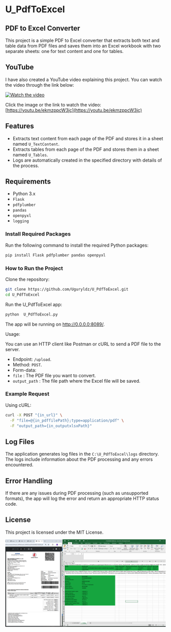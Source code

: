 # U_PdfToExcel

## PDF to Excel Converter

This project is a simple PDF to Excel converter that extracts both text and table data from PDF files and saves them into an Excel workbook with two separate sheets: one for text content and one for tables.

## YouTube 

I have also created a YouTube video explaining this project. You can watch the video through the link below:

[![Watch the video](https://img.youtube.com/vi/ekmzppcW3jc/0.jpg)](https://youtu.be/ekmzppcW3jc)

Click the image or the link to watch the video:  
[https://youtu.be/ekmzppcW3jc](https://youtu.be/ekmzppcW3jc)



## Features

- Extracts text content from each page of the PDF and stores it in a sheet named `U_TextContent`.
- Extracts tables from each page of the PDF and stores them in a sheet named `U_Tables`.
- Logs are automatically created in the specified directory with details of the process.

## Requirements

- Python 3.x
- `Flask`
- `pdfplumber`
- `pandas`
- `openpyxl`
- `logging`

### Install Required Packages

Run the following command to install the required Python packages:

```bash
pip install Flask pdfplumber pandas openpyxl
```

### How to Run the Project

Clone the repository:

```bash
git clone https://github.com/Uguryldz/U_PdfToExcel.git
cd U_PdfToExcel
```

Run the U_PdfToExcel app:

```bash
python  U_PdfToExcel.py
```

The app will be running on http://0.0.0.0:8089/.

Usage:

You can use an HTTP client like Postman or cURL to send a PDF file to the server.

- Endpoint: `/upload`.
- Method: `POST`.
- Form-data:
- `file` : The PDF file you want to convert.
- `output_path` : The file path where the Excel file will be saved.

### Example Request

Using cURL:

```bash
curl -X POST "{in_url}" \
  -F "file=@{in_pdffilePath};type=application/pdf" \
  -F "output_path={in_outputxlsxPath}"
```
## Log Files

The application generates log files in the `C:\U_PdfToExcel\logs` directory. The logs include information about the PDF processing and any errors encountered.

## Error Handling

If there are any issues during PDF processing (such as unsupported formats), the app will log the error and return an appropriate HTTP status code.

## License

This project is licensed under the MIT License.

![PDF to Excel](https://github.com/Uguryldz/U_PdfToExcel/blob/main/images/PDFToExcel.png)


